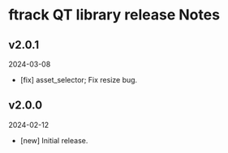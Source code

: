 # ftrack QT library release Notes

## v2.0.1
2024-03-08

* [fix] asset_selector; Fix resize bug.

## v2.0.0
2024-02-12

*  [new] Initial release.
